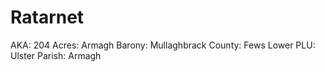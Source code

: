 # Ratarnet

AKA: 204
Acres: Armagh
Barony: Mullaghbrack
County: Fews Lower
PLU: Ulster
Parish: Armagh
